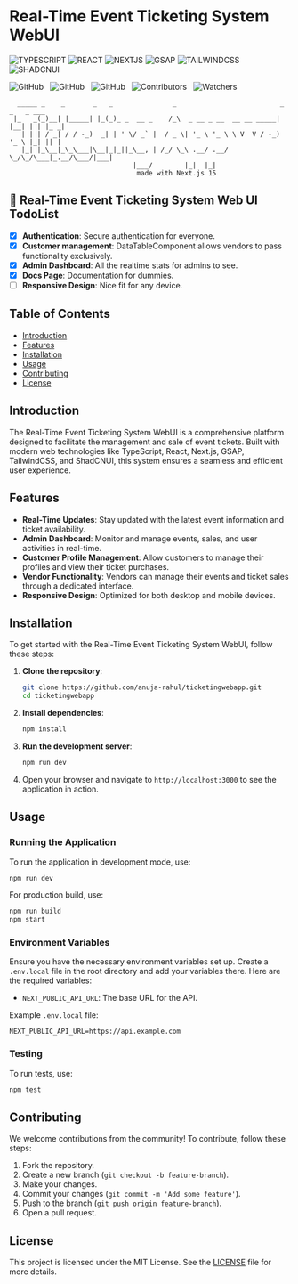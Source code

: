 # Real-Time Event Ticketing System WebUI

![TYPESCRIPT](https://img.shields.io/badge/TypeScript-000?style=for-the-badge&logo=typescript)
![REACT](https://img.shields.io/badge/-React_19-000?style=for-the-badge&logo=react)
![NEXTJS](https://img.shields.io/badge/next_15-000?style=for-the-badge&logo=next.js)
![GSAP](https://img.shields.io/badge/gsap-000?style=for-the-badge&logo=greensock)
![TAILWINDCSS](https://img.shields.io/badge/-tailwindCSS-000?style=for-the-badge&logo=tailwindcss)
![SHADCNUI](https://img.shields.io/badge/-shadcn_ui-000?style=for-the-badge&logo=shadcnui)

![GitHub](https://img.shields.io/github/forks/anuja-rahul/ticketingwebapp?style&logo=github)
&nbsp;
![GitHub](https://img.shields.io/github/license/anuja-rahul/ticketingwebapp?style&logo=github)
&nbsp;
![GitHub](https://img.shields.io/github/stars/anuja-rahul/ticketingwebapp?style&logo=github)
&nbsp;
![Contributors](https://img.shields.io/github/contributors/anuja-rahul/ticketingwebapp?style&logo=github)
&nbsp;
![Watchers](https://img.shields.io/github/watchers/anuja-rahul/ticketingwebapp?style&logo=github)
&nbsp;

```shell
  _____ _    _       _   _               _                          _    _   _ ___
 |_   _(_)__| |_____| |_(_)_ _  __ _    /_\  _ __ _ __  __ __ _____| |__| | | |_ _|
   | | | / _| / / -_)  _| | ' \/ _` |  / _ \| '_ \ '_ \ \ V  V / -_) '_ \ |_| || |
   |_| |_\__|_\_\___|\__|_|_||_\__, | /_/ \_\ .__/ .__/  \_/\_/\___|_.__/\___/|___|
                               |___/        |_|  |_|
                                made with Next.js 15

```

## 🎫 Real-Time Event Ticketing System Web UI TodoList

- [x] **Authentication**: Secure authentication for everyone.
- [x] **Customer management**: DataTableComponent allows vendors to pass functionality exclusively.
- [x] **Admin Dashboard**: All the realtime stats for admins to see.
- [x] **Docs Page**: Documentation for dummies.
- [ ] **Responsive Design**: Nice fit for any device.

## Table of Contents

- [Introduction](#introduction)
- [Features](#features)
- [Installation](#installation)
- [Usage](#usage)
- [Contributing](#contributing)
- [License](#license)

## Introduction

The Real-Time Event Ticketing System WebUI is a comprehensive platform designed to facilitate the management and sale of event tickets. Built with modern web technologies like TypeScript, React, Next.js, GSAP, TailwindCSS, and ShadCNUI, this system ensures a seamless and efficient user experience.

## Features

- **Real-Time Updates**: Stay updated with the latest event information and ticket availability.
- **Admin Dashboard**: Monitor and manage events, sales, and user activities in real-time.
- **Customer Profile Management**: Allow customers to manage their profiles and view their ticket purchases.
- **Vendor Functionality**: Vendors can manage their events and ticket sales through a dedicated interface.
- **Responsive Design**: Optimized for both desktop and mobile devices.

## Installation

To get started with the Real-Time Event Ticketing System WebUI, follow these steps:

1. **Clone the repository**:

    ```bash
    git clone https://github.com/anuja-rahul/ticketingwebapp.git
    cd ticketingwebapp
    ```

2. **Install dependencies**:

    ```bash
    npm install
    ```

3. **Run the development server**:

    ```bash
    npm run dev
    ```

4. Open your browser and navigate to `http://localhost:3000` to see the application in action.

## Usage

### Running the Application

To run the application in development mode, use:

```bash
npm run dev
```

For production build, use:

```bash
npm run build
npm start
```

### Environment Variables

Ensure you have the necessary environment variables set up. Create a `.env.local` file in the root directory and add your variables there. Here are the required variables:

- `NEXT_PUBLIC_API_URL`: The base URL for the API.

Example `.env.local` file:

```env
NEXT_PUBLIC_API_URL=https://api.example.com
```

### Testing

To run tests, use:

```bash
npm test
```

## Contributing

We welcome contributions from the community! To contribute, follow these steps:

1. Fork the repository.
2. Create a new branch (`git checkout -b feature-branch`).
3. Make your changes.
4. Commit your changes (`git commit -m 'Add some feature'`).
5. Push to the branch (`git push origin feature-branch`).
6. Open a pull request.

## License

This project is licensed under the MIT License. See the [LICENSE](LICENSE) file for more details.
